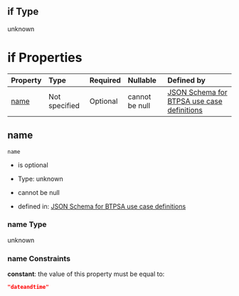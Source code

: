 ## if Type

unknown

# if Properties

| Property      | Type          | Required | Nullable       | Defined by                                                                                                                                                                                                        |
| :------------ | :------------ | :------- | :------------- | :---------------------------------------------------------------------------------------------------------------------------------------------------------------------------------------------------------------- |
| [name](#name) | Not specified | Optional | cannot be null | [JSON Schema for BTPSA use case definitions](btpsa-usecase-properties-services-items-allof-1-then-allof-32-if-properties-name.md "undefined#/properties/services/items/allOf/1/then/allOf/32/if/properties/name") |

## name



`name`

*   is optional

*   Type: unknown

*   cannot be null

*   defined in: [JSON Schema for BTPSA use case definitions](btpsa-usecase-properties-services-items-allof-1-then-allof-32-if-properties-name.md "undefined#/properties/services/items/allOf/1/then/allOf/32/if/properties/name")

### name Type

unknown

### name Constraints

**constant**: the value of this property must be equal to:

```json
"dateandtime"
```

